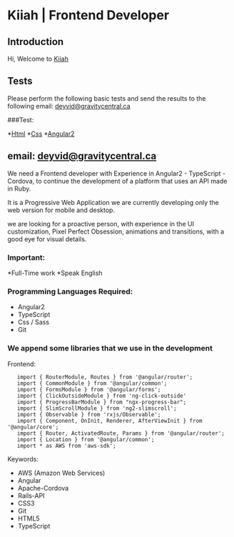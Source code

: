 # Kiiah | Frontend Developer

## Introduction

Hi, Welcome to [Kiiah](https://www.kiiah.com/)

## Tests

Please perform the following basic tests and send the results to the following email: [deyvid@gravitycentral.ca](mailto:deyvid@gravitycentral.ca)

###Test:

 *[Html](https://www.w3schools.com/quiztest/quiztest.asp?qtest=HTML)
 *[Css](https://www.w3schools.com/quiztest/quiztest.asp?qtest=CSS)
 *[Angular2](https://www.tutorialspoint.com/angular2/angular2_online_test.htm)

email: [deyvid@gravitycentral.ca](mailto:deyvid@gravitycentral.ca)
------

We need a Frontend developer with Experience in Angular2 - TypeScript - Cordova, to continue the development of a platform that uses an API made in Ruby.

It is a Progressive Web Application we are currently developing only the web version for mobile and desktop.

we are looking for a proactive person, with experience in the UI customization, Pixel Perfect Obsession, animations and transitions, with a good eye for visual details.

### Important:
*Full-Time work
*Speak English

### Programming Languages Required: 

  - Angular2
  - TypeScript
  - Css / Sass
  - Git

### We append some libraries that we use in the development

Frontend:

       import { RouterModule, Routes } from '@angular/router';
       import { CommonModule } from '@angular/common';
       import { FormsModule } from '@angular/forms';
       import { ClickOutsideModule } from 'ng-click-outside'
       import { ProgressBarModule } from "ngx-progress-bar";
       import { SlimScrollModule } from 'ng2-slimscroll';
       import { Observable } from 'rxjs/Observable';
       import { Component, OnInit, Renderer, AfterViewInit } from '@angular/core';
       import { Router, ActivatedRoute, Params } from '@angular/router';
       import { Location } from '@angular/common';
       import * as AWS from 'aws-sdk';

Keywords:
* AWS (Amazon Web Services) 
* Angular 
* Apache-Cordova 
* Rails-API 
* CSS3 
* Git 
* HTML5 
* TypeScript
